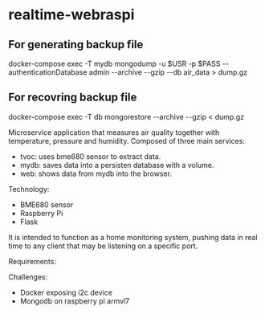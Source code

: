 # realtime-webraspi

## For generating backup file
docker-compose exec -T mydb mongodump -u $USR -p $PASS --authenticationDatabase admin --archive --gzip --db air_data > dump.gz

## For recovring backup file
docker-compose exec -T db mongorestore --archive --gzip < dump.gz


Microservice application that measures air quality together with temperature, pressure and humidity. Composed of three main services:

- tvoc: uses bme680 sensor to extract data.
- mydb: saves data into a persisten database with a volume.
- web: shows data from mydb into the browser.

Technology:

- BME680 sensor
- Raspberry Pi
- Flask

It is intended to function as a home monitoring system, pushing data in real time to any client that may be listening on a specific port.

Requirements:


Challenges:
- Docker exposing i2c device
- Mongodb on raspberry pi armvl7
